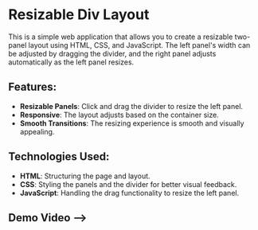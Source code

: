 # Resizable Div Layout

This is a simple web application that allows you to create a resizable two-panel layout using HTML, CSS, and JavaScript. The left panel's width can be adjusted by dragging the divider, and the right panel adjusts automatically as the left panel resizes.

## Features:
- **Resizable Panels**: Click and drag the divider to resize the left panel.
- **Responsive**: The layout adjusts based on the container size.
- **Smooth Transitions**: The resizing experience is smooth and visually appealing.

## Technologies Used:
- **HTML**: Structuring the page and layout.
- **CSS**: Styling the panels and the divider for better visual feedback.
- **JavaScript**: Handling the drag functionality to resize the left panel.

## Demo Video -->
